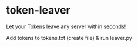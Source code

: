 # token-leaver

Let your Tokens leave any server within seconds!

Add tokens to tokens.txt (create file) & run leaver.py
